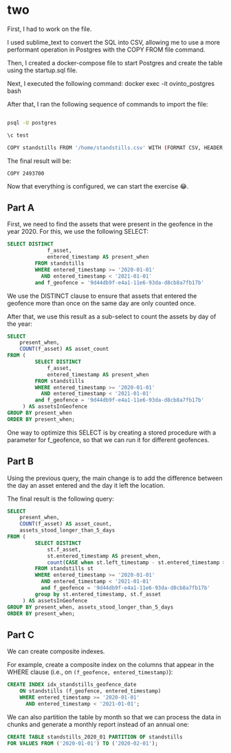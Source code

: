 # two

First, I had to work on the file.

I used sublime_text to convert the SQL into CSV, allowing me to use a more performant operation in Postgres with the COPY FROM file command.

Then, I created a docker-compose file to start Postgres and create the table using the startup.sql file.

Next, I executed the following command:
docker exec -it ovinto_postgres bash

After that, I ran the following sequence of commands to import the file:

```bash

psql -U postgres

\c test

COPY standstills FROM '/home/standstills.csv' WITH (FORMAT CSV, HEADER, NULL 'NULL');

```

The final result will be:


`COPY 2493700`

Now that everything is configured, we can start the exercise 😂.

## Part A

First, we need to find the assets that were present in the geofence in the year 2020. For this, we use the following SELECT:

```sql
SELECT DISTINCT
             f_asset,
             entered_timestamp AS present_when
         FROM standstills
         WHERE entered_timestamp >= '2020-01-01'
           AND entered_timestamp < '2021-01-01'
         and f_geofence = '9d44db9f-e4a1-11e6-93da-d8cb8a7fb17b'
```

We use the DISTINCT clause to ensure that assets that entered the geofence more than once on the same day are only counted once.

After that, we use this result as a sub-select to count the assets by day of the year:

```sql
SELECT
    present_when,
    COUNT(f_asset) AS asset_count
FROM (
         SELECT DISTINCT
             f_asset,
             entered_timestamp AS present_when
         FROM standstills
         WHERE entered_timestamp >= '2020-01-01'
           AND entered_timestamp < '2021-01-01'
         and f_geofence = '9d44db9f-e4a1-11e6-93da-d8cb8a7fb17b'
     ) AS assetsInGeofence
GROUP BY present_when
ORDER BY present_when;
```

One way to optimize this SELECT is by creating a stored procedure with a parameter for f_geofence, so that we can run it for different geofences.

## Part B

Using the previous query, the main change is to add the difference between the day an asset entered and the day it left the location.

The final result is the following query:

```sql
SELECT
    present_when,
    COUNT(f_asset) AS asset_count,
    assets_stood_longer_than_5_days
FROM (
         SELECT DISTINCT
             st.f_asset,
             st.entered_timestamp AS present_when,
             count(CASE when st.left_timestamp - st.entered_timestamp > 5 THEN 1 END) as assets_stood_longer_than_5_days
         FROM standstills st
         WHERE entered_timestamp >= '2020-01-01'
           AND entered_timestamp < '2021-01-01'
           and f_geofence = '9d44db9f-e4a1-11e6-93da-d8cb8a7fb17b'
         group by st.entered_timestamp, st.f_asset
     ) AS assetsInGeofence
GROUP BY present_when, assets_stood_longer_than_5_days
ORDER BY present_when;
```

## Part C

We can create composite indexes.

For example, create a composite index on the columns that appear in the WHERE clause (i.e., on `(f_geofence, entered_timestamp)`):

```sql
CREATE INDEX idx_standstills_geofence_date
    ON standstills (f_geofence, entered_timestamp)
    WHERE entered_timestamp >= '2020-01-01'
      AND entered_timestamp < '2021-01-01';
```

We can also partition the table by month so that we can process the data in chunks and generate a monthly report instead of an annual one:

```sql
CREATE TABLE standstills_2020_01 PARTITION OF standstills
FOR VALUES FROM ('2020-01-01') TO ('2020-02-01');
```